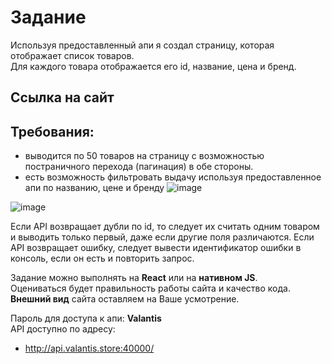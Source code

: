 # Задание

Используя предоставленный апи я создал страницу, которая отображает список товаров.  
Для каждого товара отображается его id, название, цена и бренд.

## Ссылка на сайт

## Требования:
* выводится по 50 товаров на страницу с возможностью постраничного перехода (пагинация) в обе стороны.
* есть возможность фильтровать выдачу используя предоставленное апи по названию, цене и бренду
![image](https://github.com/webDevArtur/Valantis_competition/assets/141954990/0ec865e4-2b1e-444c-8a4a-3122404cc2ec)

![image](https://github.com/webDevArtur/Valantis_competition/assets/141954990/1af867a0-d685-40b6-9d13-bcfa34b78ba8)

Если API возвращает дубли по id, то следует их считать одним товаром и выводить только первый, даже если другие поля различаются.
Если API возвращает ошибку, следует вывести идентификатор ошибки в консоль, если он есть и повторить запрос.

Задание можно выполнять на **React** или на **нативном JS**.  
Оцениваться будет правильность работы сайта и качество кода.  
**Внешний вид** сайта оставляем на Ваше усмотрение.

Пароль для доступа к апи: **Valantis**  
API доступно по адресу:  
* http://api.valantis.store:40000/

